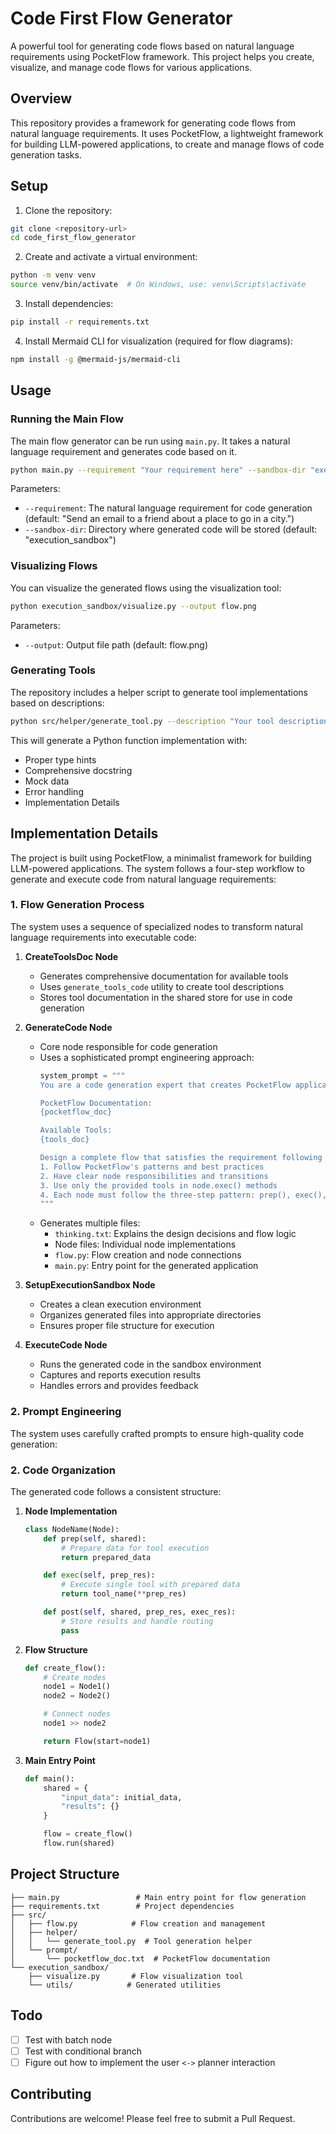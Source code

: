 # Code First Flow Generator

A powerful tool for generating code flows based on natural language requirements using PocketFlow framework. This project helps you create, visualize, and manage code flows for various applications.

## Overview

This repository provides a framework for generating code flows from natural language requirements. It uses PocketFlow, a lightweight framework for building LLM-powered applications, to create and manage flows of code generation tasks.

## Setup

1. Clone the repository:

```bash
git clone <repository-url>
cd code_first_flow_generator
```

2. Create and activate a virtual environment:

```bash
python -m venv venv
source venv/bin/activate  # On Windows, use: venv\Scripts\activate
```

3. Install dependencies:

```bash
pip install -r requirements.txt
```

4. Install Mermaid CLI for visualization (required for flow diagrams):

```bash
npm install -g @mermaid-js/mermaid-cli
```

## Usage

### Running the Main Flow

The main flow generator can be run using `main.py`. It takes a natural language requirement and generates code based on it.

```bash
python main.py --requirement "Your requirement here" --sandbox-dir "execution_sandbox"
```

Parameters:

- `--requirement`: The natural language requirement for code generation (default: "Send an email to a friend about a place to go in a city.")
- `--sandbox-dir`: Directory where generated code will be stored (default: "execution_sandbox")

### Visualizing Flows

You can visualize the generated flows using the visualization tool:

```bash
python execution_sandbox/visualize.py --output flow.png
```

Parameters:

- `--output`: Output file path (default: flow.png)

### Generating Tools

The repository includes a helper script to generate tool implementations based on descriptions:

```bash
python src/helper/generate_tool.py --description "Your tool description here"
```

This will generate a Python function implementation with:

- Proper type hints
- Comprehensive docstring
- Mock data
- Error handling
- Implementation Details

## Implementation Details

The project is built using PocketFlow, a minimalist framework for building LLM-powered applications. The system follows a four-step workflow to generate and execute code from natural language requirements:

### 1. Flow Generation Process

The system uses a sequence of specialized nodes to transform natural language requirements into executable code:

1. **CreateToolsDoc Node**

   - Generates comprehensive documentation for available tools
   - Uses `generate_tools_code` utility to create tool descriptions
   - Stores tool documentation in the shared store for use in code generation
2. **GenerateCode Node**

   - Core node responsible for code generation
   - Uses a sophisticated prompt engineering approach:
     ```python
     system_prompt = """
     You are a code generation expert that creates PocketFlow applications...

     PocketFlow Documentation:
     {pocketflow_doc}

     Available Tools:
     {tools_doc}

     Design a complete flow that satisfies the requirement following these rules:
     1. Follow PocketFlow's patterns and best practices
     2. Have clear node responsibilities and transitions
     3. Use only the provided tools in node.exec() methods
     4. Each node must follow the three-step pattern: prep(), exec(), post()
     """
     ```
   - Generates multiple files:
     - `thinking.txt`: Explains the design decisions and flow logic
     - Node files: Individual node implementations
     - `flow.py`: Flow creation and node connections
     - `main.py`: Entry point for the generated application
3. **SetupExecutionSandbox Node**

   - Creates a clean execution environment
   - Organizes generated files into appropriate directories
   - Ensures proper file structure for execution
4. **ExecuteCode Node**

   - Runs the generated code in the sandbox environment
   - Captures and reports execution results
   - Handles errors and provides feedback

### 2. Prompt Engineering

The system uses carefully crafted prompts to ensure high-quality code generation:

### 2. Code Organization

The generated code follows a consistent structure:

1. **Node Implementation**

   ```python
   class NodeName(Node):
       def prep(self, shared):
           # Prepare data for tool execution
           return prepared_data

       def exec(self, prep_res):
           # Execute single tool with prepared data
           return tool_name(**prep_res)

       def post(self, shared, prep_res, exec_res):
           # Store results and handle routing
           pass
   ```
2. **Flow Structure**

   ```python
   def create_flow():
       # Create nodes
       node1 = Node1()
       node2 = Node2()

       # Connect nodes
       node1 >> node2

       return Flow(start=node1)
   ```
3. **Main Entry Point**

   ```python
   def main():
       shared = {
           "input_data": initial_data,
           "results": {}
       }

       flow = create_flow()
       flow.run(shared)
   ```

## Project Structure

```
├── main.py                 # Main entry point for flow generation
├── requirements.txt        # Project dependencies
├── src/
│   ├── flow.py            # Flow creation and management
│   ├── helper/
│   │   └── generate_tool.py  # Tool generation helper
│   └── prompt/
│       └── pocketflow_doc.txt  # PocketFlow documentation
└── execution_sandbox/
    ├── visualize.py       # Flow visualization tool
    └── utils/            # Generated utilities
```

## Todo

* [ ] Test with batch node
* [ ] Test with conditional branch
* [ ] Figure out how to implement the user `<->` planner interaction

## Contributing

Contributions are welcome! Please feel free to submit a Pull Request.
